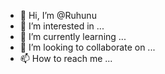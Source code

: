 - 👋 Hi, I’m @Ruhunu
- 👀 I’m interested in ...
- 🌱 I’m currently learning ...
- 💞️ I’m looking to collaborate on ...
- 📫 How to reach me ...

<!---
Ruhunu/Ruhunu is a ✨ special ✨ repository because its `README.md` (this file) appears on your GitHub profile.
You can click the Preview link to take a look at your changes.
--->

